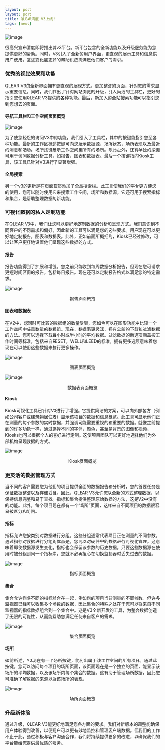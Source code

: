 ```yaml
---
layout: post
layout: post
title: QLEAR清度 V3上线！
tags: [news]
---
```


![image](https://user-images.githubusercontent.com/54521604/63922101-9a963e00-ca76-11e9-9ef8-c7afb85644be.png)

很高兴宣布清度即将推出其v3平台。新平台包含的全新功能以及升级服务能为您提供更好的帮助。同时，V3引入了全新的用户界面，更直观的展示工具和信息供用户使用。这些变化能更好的帮助供应商满足他们客户的需求。

### 优秀的视觉效果和功能

QLEAR V3的全新界面拥有更直观的展现方式。更加整洁的页面，针对您的需求显示重要信息。同时，我们作出了针对网站浏览的升级，引入简洁的工具栏，更好的指引您使用QLEAR V3提供的各种功能。最后，新加入的全站搜索功能可以指引您到您想去的页面。

#### 导航工具栏和工作空间页面概览

![image](https://user-images.githubusercontent.com/54521604/63921163-e5af5180-ca74-11e9-886b-8481e4b43095.png)

为了使您轻松的访问V3中的功能，我们引入了工具栏，其中的按键能指引您至各种功能。最新的工作区概述按键可向您展示数据源，场所状态，场所表现以及最近的消息和活动。场所按键展示工作空间里所有的场所。除此之外，还有单独的按键可用于访问数据分析工具，如报告，图表和数据表。最后一个按键指向Kiosk工具，该工具已针对V3进行了显著增强。

#### 全局搜索

另一个v3的更新是在页面顶部添加了全局搜索栏。此工具使我们的平台更方便您的使用，您可以随时使用它来搜索工作空间，场所和数据源。它还可用于搜索指标和集合，是帮助整理数据的新功能。

### 可视化数据的私人定制功能

在QLEAR V3中，我们让您可以更好地定制数据的分析和呈现方式。我们意识到不同客户的不同需求和偏好，因此新的工具可以满足您的这些要求。用户现在可以更好地定制报告，图表和数据表。此外，正如前面所概括的，Kiosk已经过修改，可以让客户更好地设置他们呈现这些数据的方式。

#### 报告

报告功能得到了扩展和增强。您之前只能收到每周数据分析报告，但现在您可请求更短时间区间的报告，包括每日报告。现在还可以定制报告格式以满足您的特定需求。

![image](https://user-images.githubusercontent.com/54521604/63921388-4b034280-ca75-11e9-9342-1ee929e774ad.png)
<center>报告页面概览</center>

#### 图表和数据表

在V2中，您同时可比较的数据组的数量受限，您如今可以在图形功能中比较一个工作空间中任意数量的数据组。现在，数据表更灵活，拥有全新的下载和过滤数据的方法。您可以选择下载每小时或半小时的平均数据。过滤数据的新选项涵盖按工作时间等标准，包括来自RESET，WELL和LEED的标准。拥有更多选项意味着您现在可以使用这些数据来执行更多操作。

![image](https://user-images.githubusercontent.com/54521604/63921461-6ff7b580-ca75-11e9-9eff-c032bed3c087.png)
<center>图表页面概览</center>

![image](https://user-images.githubusercontent.com/54521604/63921515-87cf3980-ca75-11e9-866d-98e572b2bcc4.png)
<center>数据表页面概览</center>


#### Kiosk

Kiosk可视化工具已针对V3进行了增强。它提供简洁的方案，可以向外部各方（例如公司客户或建筑物居住者）显示该项目的数据和信息概览。此工具可显示他们正在测量的每个参数的实时数据，并强调可能需要重视的和重要的数据。就像之前提到的许多功能一样，通过选择不同的字体，颜色，甚至是背景的图像和视频，Kiosks也可以根据个人的喜好进行定制。这使项目团队可以更好地选择他们为外部机构呈现数据的方式。

![image](https://user-images.githubusercontent.com/54521604/63921630-bea54f80-ca75-11e9-8e6f-f8dd8ea32638.png)
<center>Kiosk页面概览</center>


### 更灵活的数据管理方式

当不同的客户需要您为他们的项目提供全面的数据报告和分析时，您的首要任务是保证数据整洁以及存储妥当。因此，QLEAR V3允许您以全新的方式整理数据，以保持信息完整和易于查找。指标和集合提供整理原始数据的方法，这是V2中没有的功能。此外，每个项目现在都有一个“场所”页面，这样来自不同项目的数据很容易被区分和访问。




#### 指标

指标允许您按类别对数据进行分组。这些分组通常代表项目正在测量的不同参数。通过指标对数据进行分组的优点是，您可以对硬件中的数据进行可视化管理。这意味着即使数据源发生变化，指标也会保留该参数的历史数据。只要这些数据源在使用时被分组到同一个指标中，您就不必再担心在切换监视器时丢失过去的数据。

![image](https://user-images.githubusercontent.com/54521604/63921669-d086f280-ca75-11e9-8e71-f355d8ea0bab.png)
<center>指标页面概览</center>

#### 集合

集合允许您将不同的指标组合在一起，例如您的项目当前测量的不同参数。但许多监视器已经可以收集多个参数的数据，因此集合的特殊之处在于您可以将来自不同监视器的指标数据组合到一个集合中。这是V3全新开发的工具，为整合数据创造了无限的可能性，从而能帮助您满足任何来自客户的需求。

![image](https://user-images.githubusercontent.com/54521604/63921905-3b382e00-ca76-11e9-89e3-8f5a18cf17de.png)
<center>集合页面概览</center>




#### 场所
如前所述，V3现在有一个场所按键，能列出属于该工作空间的所有项目。通过此按键，您可以访问每个项目的场所页面，该页面现在是一个独立的页面，能显示该场所的平均数据，以及该场所内每个集合的数据。这有助于管理场所数据，因此您可准确了解数据的来源以及该场所的表现。

![image](https://user-images.githubusercontent.com/54521604/63921986-5f940a80-ca76-11e9-99c1-760d6809ccae.png)
<center>场所页面概览</center>


### 升级新体验

通过升级，QLEAR V3能更好地满足您各方面的要求。我们对新版本的调整能确保用户体验得到改善，以便用户可以更有效地监控和管理客户端数据。但我们的工作不止于此，通过积极与客户沟通合作，我们将持续提供更多的改进，以​​确保我们的平台能给您提供最优质的服务。
